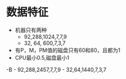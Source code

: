 # 数据特征
- 机器只有两种 
    - 92,288,1024,7,7,9
    - 32, 64, 600,7,3,7
- 有P，M，PM值的磁盘只有60和80，且都为1
- CPU最小0.5,磁盘最小1

-B
    - 92,288,2457,7,7,9
    - 32,64,1440,7,3,7